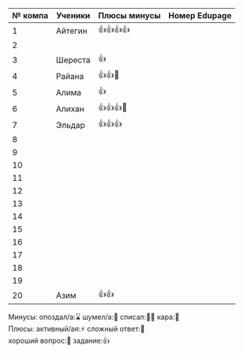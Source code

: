 
| № компа | Ученики | Плюсы минусы | Номер Edupage |
| ------- | ------- | ------------ | ------------- |
| 1       | Айтегин | 👍👍👍👍     |               |
| 2       |         |              |               |
| 3       | Шереста | 👍           |               |
| 4       | Райана  | 👍👍🏅       |               |
| 5       | Алима   | 👍           |               |
| 6       | Алихан  | 👍👍👍🏅     |               |
| 7       | Эльдар  | 👍👍👍       |               |
| 8       |         |              |               |
| 9       |         |              |               |
| 10      |         |              |               |
| 11      |         |              |               |
| 12      |         |              |               |
| 13      |         |              |               |
| 14      |         |              |               |
| 15      |         |              |               |
| 16      |         |              |               |
| 17      |         |              |               |
| 18      |         |              |               |
| 19      |         |              |               |
| 20      | Азим    | 👍👍         |               |

Минусы:
опоздал/а:⌛ шумел/а:📢 
списал:😶‍🌫️ кара:👺  
Плюсы:
активный/ая:⚡ сложный ответ:🏅  
хороший вопрос:🤌  задание:👍   